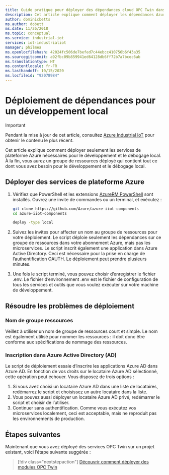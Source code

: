 ```yaml
---
title: Guide pratique pour déployer des dépendances cloud OPC Twin dans Azure | Microsoft Docs
description: Cet article explique comment déployer les dépendances Azure OPC Twin nécessaires au développement et au débogage local.
author: dominicbetts
ms.author: dobett
ms.date: 11/26/2018
ms.topic: conceptual
ms.service: industrial-iot
services: iot-industrialiot
manager: philmea
ms.openlocfilehash: 42024fc506de7befed7c44ebcc410756b6f43a35
ms.sourcegitcommit: a92fbc09b859941ed64128db6ff72b7a7bcec6ab
ms.translationtype: HT
ms.contentlocale: fr-FR
ms.lasthandoff: 10/15/2020
ms.locfileid: "92078984"
---
```

# <a name="deploying-dependencies-for-local-development"></a>Déploiement de dépendances pour un développement local

> [!IMPORTANT]
> Pendant la mise à jour de cet article, consultez [Azure Industrial IoT](https://azure.github.io/Industrial-IoT/) pour obtenir le contenu le plus récent.

Cet article explique comment déployer seulement les services de plateforme Azure nécessaires pour le développement et le débogage local.   À la fin, vous aurez un groupe de ressources déployé qui contient tout ce dont vous avez besoin pour le développement et le débogage local.

## <a name="deploy-azure-platform-services"></a>Déployer des services de plateforme Azure

1. Vérifiez que PowerShell et les extensions [AzureRM PowerShell](/powershell/azure/azurerm/install-azurerm-ps) sont installés.  Ouvrez une invite de commandes ou un terminal, et exécutez :

   ```bash
   git clone https://github.com/Azure/azure-iiot-components
   cd azure-iiot-components
   ```

   ```bash
   deploy -type local
   ```

2. Suivez les invites pour affecter un nom au groupe de ressources pour votre déploiement.  Le script déploie seulement les dépendances sur ce groupe de ressources dans votre abonnement Azure, mais pas les microservices.  Le script inscrit également une application dans Azure Active Directory.  Ceci est nécessaire pour la prise en charge de l’authentification OAUTH.  Le déploiement peut prendre plusieurs minutes.

3. Une fois le script terminé, vous pouvez choisir d’enregistrer le fichier .env.  Le fichier d’environnement .env est le fichier de configuration de tous les services et outils que vous voulez exécuter sur votre machine de développement.  

## <a name="troubleshooting-deployment-failures"></a>Résoudre les problèmes de déploiement

### <a name="resource-group-name"></a>Nom de groupe ressources

Veillez à utiliser un nom de groupe de ressources court et simple.  Le nom est également utilisé pour nommer les ressources : il doit donc être conforme aux spécifications de nommage des ressources.  

### <a name="azure-active-directory-ad-registration"></a>Inscription dans Azure Active Directory (AD)

Le script de déploiement essaie d’inscrire les applications Azure AD dans Azure AD.  En fonction de vos droits sur le locataire Azure AD sélectionné, cette opération peut échouer. Vous disposez de trois options :

1. Si vous avez choisi un locataire Azure AD dans une liste de locataires, redémarrez le script et choisissez un autre locataire dans la liste.
2. Vous pouvez aussi déployer un locataire Azure AD privé, redémarrer le script et choisir de l’utiliser.
3. Continuer sans authentification.  Comme vous exécutez vos microservices localement, ceci est acceptable, mais ne reproduit pas les environnements de production.  

## <a name="next-steps"></a>Étapes suivantes

Maintenant que vous avez déployé des services OPC Twin sur un projet existant, voici l’étape suivante suggérée :

> [!div class="nextstepaction"]
> [Découvrir comment déployer des modules OPC Twin](howto-opc-twin-deploy-modules.md)
